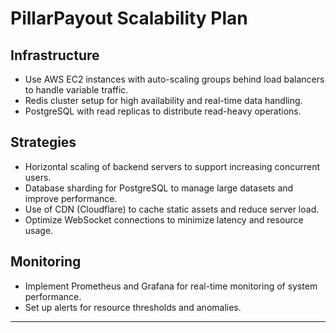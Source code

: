 # PillarPayout Scalability Plan

## Infrastructure
- Use AWS EC2 instances with auto-scaling groups behind load balancers to handle variable traffic.
- Redis cluster setup for high availability and real-time data handling.
- PostgreSQL with read replicas to distribute read-heavy operations.

## Strategies
- Horizontal scaling of backend servers to support increasing concurrent users.
- Database sharding for PostgreSQL to manage large datasets and improve performance.
- Use of CDN (Cloudflare) to cache static assets and reduce server load.
- Optimize WebSocket connections to minimize latency and resource usage.

## Monitoring
- Implement Prometheus and Grafana for real-time monitoring of system performance.
- Set up alerts for resource thresholds and anomalies.

---
